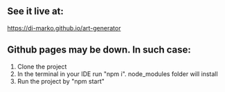 ## See it live at:

https://di-marko.github.io/art-generator

## Github pages may be down. In such case:
1. Clone the project
2. In the terminal in your IDE run "npm i". node_modules folder will install
3. Run the project by "npm start"
